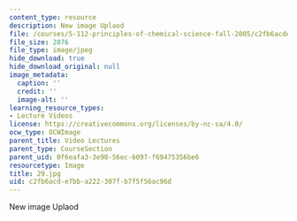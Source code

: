 ```yaml
---
content_type: resource
description: New image Uplaod
file: /courses/5-112-principles-of-chemical-science-fall-2005/c2fb6acde7bba222307fb7f5f56ac96d_29.jpg
file_size: 2076
file_type: image/jpeg
hide_download: true
hide_download_original: null
image_metadata:
  caption: ''
  credit: ''
  image-alt: ''
learning_resource_types:
- Lecture Videos
license: https://creativecommons.org/licenses/by-nc-sa/4.0/
ocw_type: OCWImage
parent_title: Video Lectures
parent_type: CourseSection
parent_uid: 0f6eafa3-3e90-56ec-6097-f69475356be6
resourcetype: Image
title: 29.jpg
uid: c2fb6acd-e7bb-a222-307f-b7f5f56ac96d
---
```

New image Uplaod